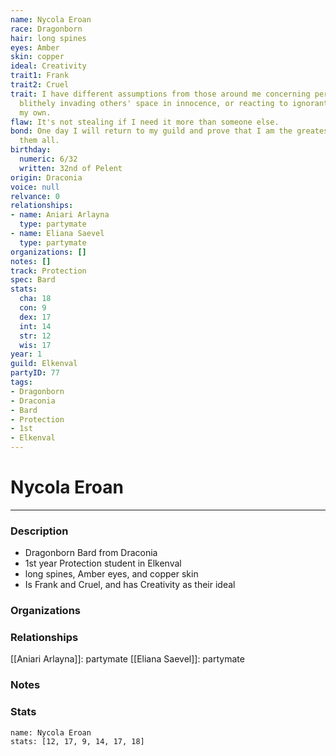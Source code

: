 ```yaml
---
name: Nycola Eroan
race: Dragonborn
hair: long spines
eyes: Amber
skin: copper
ideal: Creativity
trait1: Frank
trait2: Cruel
trait: I have different assumptions from those around me concerning personal space,
  blithely invading others' space in innocence, or reacting to ignorant invasion of
  my own.
flaw: It's not stealing if I need it more than someone else.
bond: One day I will return to my guild and prove that I am the greatest artisan of
  them all.
birthday:
  numeric: 6/32
  written: 32nd of Pelent
origin: Draconia
voice: null
relvance: 0
relationships:
- name: Aniari Arlayna
  type: partymate
- name: Eliana Saevel
  type: partymate
organizations: []
notes: []
track: Protection
spec: Bard
stats:
  cha: 18
  con: 9
  dex: 17
  int: 14
  str: 12
  wis: 17
year: 1
guild: Elkenval
partyID: 77
tags:
- Dragonborn
- Draconia
- Bard
- Protection
- 1st
- Elkenval
---
```

# Nycola Eroan
---
### Description
- Dragonborn Bard from Draconia
- 1st year Protection student in Elkenval
- long spines, Amber eyes, and copper skin
- Is Frank and Cruel, and has Creativity as their ideal

### Organizations

### Relationships
[[Aniari Arlayna]]: partymate
[[Eliana Saevel]]: partymate

### Notes

### Stats
```statblock
name: Nycola Eroan
stats: [12, 17, 9, 14, 17, 18]
```